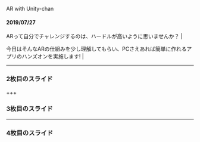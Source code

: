 AR with Unity-chan

#### 2019/07/27  

ARって自分でチャレンジするのは、ハードルが高いように思いませんか？ | 

今日はそんなARの仕組みを少し理解してもらい、PCさえあれば簡単に作れるアプリのハンズオンを実施します! | 

---


### 2枚目のスライド


+++


### 3枚目のスライド


---


### 4枚目のスライド
